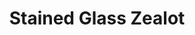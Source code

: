 ---
title: 'Stained Glass Zealot'
description: "Stained Glass Zealot is auteur van grote sociale media-accounts waar hij foto's van -en informatie over- katholieke kerken deelt. Hij heeft tevens zijn eigen podcast met katholieke audioboeken en een Engelstalige blog."
keyword: 'Glas in lood fanaat'
pseudonym: true
image: avatar.webp
---